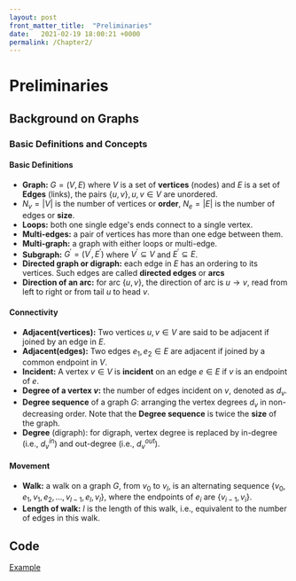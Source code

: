 ```yaml
---
layout: post
front_matter_title:  "Preliminaries"
date:   2021-02-19 18:00:21 +0000
permalink: /Chapter2/
---
```


# Preliminaries

## Background on Graphs

### Basic Definitions and Concepts

#### Basic Definitions

* **Graph:** $G=(V,E)$ where $V$ is a set of **vertices** (nodes) and $E$ is a
  set of **Edges** (links), the pairs $\{u,v\},u,v\in V$ are unordered.
* $N_{v}= \vert V \vert$ is the number of vertices or **order**, $N_{e}=\vert E\vert$ is the number of edges or **size**.
* **Loops:** both one single edge's ends connect to a single vertex.
* **Multi-edges:** a pair of vertices has more than one edge between them.
* **Multi-graph:** a graph with either loops or multi-edge.
* **Subgraph:** $G^{\prime}=(V^{\prime}, E^{\prime})$ where $V^{\prime}\subseteq
  V$ and $E^{\prime}\subseteq E$.
* **Directed graph or digraph:** each edge in $E$ has an ordering to its
  vertices. Such edges are called **directed edges** or **arcs**
* **Direction of an arc:** for arc $\{u,v\}$, the direction of arc is
    $u\rightarrow v$, read from left to right or from tail $u$ to head $v$.

#### Connectivity

* **Adjacent(vertices):** Two vertices $u,v \in V$ are said to be adjacent if joined by an edge in $E$.
* **Adjacent(edges):** Two edges $e_1,e_2\in E$ are adjacent if joined by a common endpoint in $V$.
* **Incident:** A vertex $v \in V$ is **incident** on an edge $e \in E$ if $v$ is an endpoint of $e$.
* **Degree of a vertex $v$:** the number of edges incident on $v$, denoted as $d_v$.
* **Degree sequence** of a graph $G$: arranging the vertex degrees $d_v$ in
  non-decreasing order. Note that the **Degree sequence** is twice the **size**
  of the graph.
* **Degree** (digraph): for digraph, vertex degree is replaced by in-degree (i.e., $d_v^{in}$) and out-degree (i.e., $d_v^{out}$).

#### Movement

* **Walk:** a walk on a graph $G$, from $v_0$ to $v_l$, is an alternating
  sequence $\{v_0,e_1,v_1,e_2,\ldots,v_{l-1},e_l,v_l\}$, where the endpoints of
  $e_i$ are $\{v_{i-1},v_i\}$.
* **Length of walk:** $l$ is the length of this walk, i.e., equivalent to the
  number of edges in this walk.
  
## Code 

[Example](https://github.com/Jieli12/Jieli12.github.io/blob/main/nootbook/Chapter2.ipynb)
